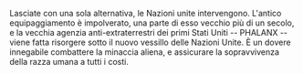 Lasciate con una sola alternativa, le Nazioni unite intervengono.
L'antico equipaggiamento è impolverato, una parte di esso vecchio più di
un secolo, e la vecchia agenzia anti-extraterrestri dei primi Stati
Uniti -- PHALANX -- viene fatta risorgere sotto il nuovo vessillo delle
Nazioni Unite. È un dovere innegabile combattere la minaccia aliena, e
assicurare la sopravvivenza della razza umana a tutti i costi.